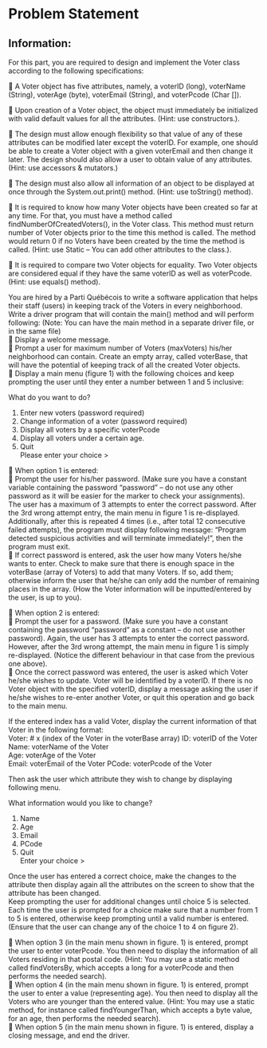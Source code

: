 # Problem Statement


## Information:



For this part, you are required to design and implement the Voter class according to the following specifications:<br>


 A Voter object has five attributes, namely, a voterID (long), voterName (String), voterAge (byte), voterEmail (String), and voterPcode (Char []).<br>

 Upon creation of a Voter object, the object must immediately be initialized with valid default values for all the attributes. (Hint: use constructors.).<br>

 The design must allow enough flexibility so that value of any of these attributes can be modified later except the voterID. For example, one should be able to create a Voter object with a given voterEmail and then change it later. The design should also allow a user to obtain value of any attributes. (Hint: use accessors & mutators.) <br>

 The design must also allow all information of an object to be displayed at once through the System.out.print() method. (Hint: use toString() method).<br>

 It is required to know how many Voter objects have been created so far at any time. For that, you must have a method called findNumberOfCreatedVoters(), in the Voter class. This method must return number of Voter objects prior to the time this method is called. The method would return 0 if no Voters have been created by the time the method is called. (Hint: use Static – You can add other attributes to the class.).<br>

 It is required to compare two Voter objects for equality. Two Voter objects are considered equal if they have the same voterID as well as voterPcode. (Hint: use equals() method).<br>

You are hired by a Parti Québécois to write a software application that helps their staff (users) in keeping track of the Voters in every neighborhood.
Write a driver program that will contain the main() method and will perform following: (Note: You can have the main method in a separate driver file, or in the same file)<br>
 Display a welcome message.<br>
 Prompt a user for maximum number of Voters (maxVoters) his/her neighborhood can contain. Create an empty array, called voterBase, that will have the potential of keeping track of all the created Voter objects.<br>
 Display a main menu (figure 1) with the following choices and keep prompting the user until they enter a number between 1 and 5 inclusive:<br>


What do you want to do?
1. Enter new voters (password required)
2. Change information of a voter (password required)
3. Display all voters by a specific voterPcode
4. Display all voters under a certain age.
5. Quit<br>
Please enter your choice > <br>

 When option 1 is entered:<br>
 Prompt the user for his/her password. (Make sure you have a constant variable containing the password “password” – do not use any other password as it will be easier for the marker to check your assignments). The user has a maximum of 3 attempts to enter the correct password. After the 3rd wrong attempt entry, the main menu in figure 1 is re-displayed. Additionally, after this is repeated 4 times (i.e., after total 12 consecutive failed attempts), the program must display following message:
“Program detected suspicious activities and will terminate immediately!”, then the program must exit.<br>
 If correct password is entered, ask the user how many Voters he/she wants to enter. Check to make sure that there is enough space in the voterBase (array of Voters) to add that many Voters. If so, add them; otherwise inform the user that he/she can only add the number of remaining places in the array. (How the Voter information will be inputted/entered by the user, is up to you).<br>


 When option 2 is entered:<br>
 Prompt the user for a password. (Make sure you have a constant containing the password “password” as a constant – do not use another password). Again, the user has 3 attempts to enter the correct password. However, after the 3rd wrong attempt, the main menu in figure 1 is simply re-displayed. (Notice the different behaviour in that case from the previous one above).<br>
 Once the correct password was entered, the user is asked which Voter he/she wishes to update. Voter will be identified by a voterID. If there is no Voter object with the specified voterID, display a message asking the user if he/she wishes to re-enter another Voter, or quit this operation and go back to the main menu.<br>



If the entered index has a valid Voter, display the current information of that Voter in the following format:<br>
Voter: # x (index of the Voter in the voterBase array) ID: voterID of the Voter<br>
Name: voterName of the Voter<br>
Age: voterAge of the Voter<br>
Email: voterEmail of the Voter PCode: voterPcode of the Voter<br>


Then ask the user which attribute they wish to change by displaying following menu.<br>


What information would you like to change?<br>
1. Name
2. Age
3. Email
4. PCode
5. Quit<br>
Enter your choice >


Once the user has entered a correct choice, make the changes to the attribute then display again all the attributes on the screen to show that the attribute has been changed. <br>Keep prompting the user for additional changes until choice 5 is selected. Each time the user is prompted for a choice make sure that a number from 1 to 5 is entered, otherwise keep prompting until a valid number is entered. (Ensure that the user can change any of the choice 1 to 4 on figure 2).<br>


 When option 3 (in the main menu shown in figure. 1) is entered, prompt the user to enter voterPcode. You then need to display the information of all Voters residing in that postal code. (Hint: You may use a static method called findVotersBy, which accepts a long for a voterPcode and then performs the needed search).<br>
 When option 4 (in the main menu shown in figure. 1) is entered, prompt the user to enter a value (representing age). You then need to display all the Voters who are younger than the entered value. (Hint: You may use a static method, for instance called findYoungerThan, which accepts a byte value, for an age, then performs the needed search).<br>
 When option 5 (in the main menu shown in figure. 1) is entered, display a closing message, and end the driver.<br>






